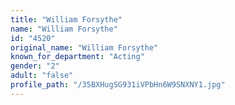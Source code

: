 ```yaml
---
title: "William Forsythe"
name: "William Forsythe"
id: "4520"
original_name: "William Forsythe"
known_for_department: "Acting"
gender: "2"
adult: "false"
profile_path: "/35BXHugSG931iVPbHn6W9SNXNY1.jpg"
---
```


